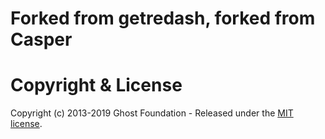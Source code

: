 # Forked from getredash, forked from Casper

# Copyright & License

Copyright (c) 2013-2019 Ghost Foundation - Released under the [MIT license](LICENSE).
